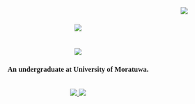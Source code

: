 <img align="right" src="https://visitor-badge.laobi.icu/badge?page_id=ReezmaCader.ReezmaCader"/>
<h1 align="center" style="font-family: 'Times New Roman', Times, serif;">
  <img src="https://readme-typing-svg.herokuapp.com/?font=Times+New+Roman&size=35&center=true&vCenter=true&width=500&height=70&duration=4000&lines=Hi+There!+👋+I'm+Reezma+Cader!&color=000000">
</h1>

<h1 align="center" style="font-family: 'Times New Roman', Times, serif;">
  <img src="https://readme-typing-svg.herokuapp.com/?font=Times+New+Roman&size=35&center=true&vCenter=true&width=500&height=70&duration=4000&lines=Welcome+To+My+Profile!&color=000000;">
</h1>
<h3 align="center" style="font-family: 'Times New Roman', Times, serif;"> An undergraduate at University of Moratuwa. </h3>
<br/>
<div align="center">
<a href="mailto:reezmacader2001@gmail.com">
  <img src="https://img.shields.io/badge/Gmail-333333?style=for-the-badge&logo=gmail&logocolor=red" target="_blank"/>
</a>
<a href="https://www.linkedin.com/in/reezma-cader-14a321253/" target_blank">
   <img src="https://img.shields.io/badge/LinkdIn-0077B5?style=for-the-badge&logo=linkedin&logocolor=white"target="_blank"/>
</a>
</div>
